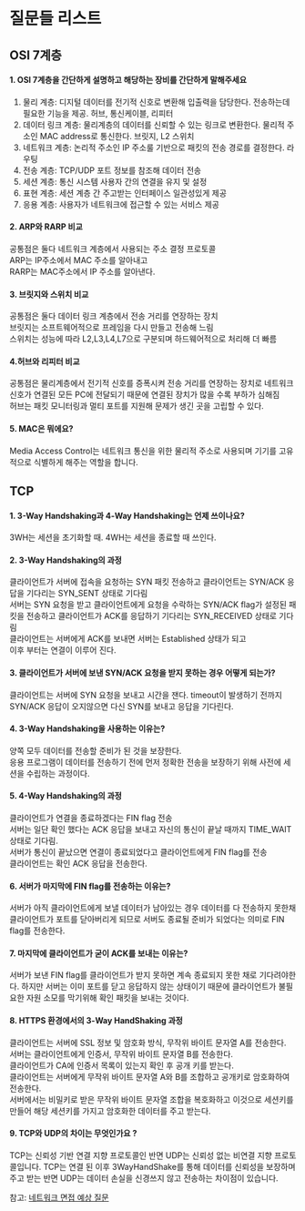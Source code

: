 # 질문들 리스트

## OSI 7계층

#### 1. OSI 7계층을 간단하게 설명하고 해당하는 장비를 간단하게 말해주세요

1) 물리 계층: 디지털 데이터를 전기적 신호로 변환해 입출력을 담당한다. 전송하는데 필요한 기능을 제공. 허브, 통신케이블, 리피터  
2) 데이터 링크 계층: 물리계층의 데이터를 신뢰할 수 있는 링크로 변환한다. 물리적 주소인 MAC address로 통신한다. 브릿지, L2 스위치  
3) 네트워크 계층: 논리적 주소인 IP 주소룰 기반으로 패킷의 전송 경로를 결정한다. 라우팅  
4) 전송 계층: TCP/UDP 포트 정보를 참조해 데이터 전송  
5) 세션 계층: 통신 시스템 사용자 간의 연결을 유지 및 설정  
6) 표현 계층: 세션 계층 간 주고받는 인터페이스 일관성있게 제공  
7) 응용 계층: 사용자가 네트워크에 접근할 수 있는 서비스 제공

#### 2. ARP와 RARP 비교

공통점은 둘다 네트워크 계층에서 사용되는 주소 결정 프로토콜  
ARP는 IP주소에서 MAC 주소를 알아내고  
RARP는 MAC주소에서 IP 주소를 알아낸다.

#### 3. 브릿지와 스위치 비교

공통점은 둘다 데이터 링크 계층에서 전송 거리를 연장하는 장치  
브릿지는 소프트웨어적으로 프레임을 다시 만들고 전송해 느림  
스위치는 성능에 따라 L2,L3,L4,L7으로 구분되며 하드웨어적으로 처리해 더 빠름

#### 4.허브와 리피터 비교

공통점은 물리계층에서 전기적 신호를 증폭시켜 전송 거리를 연장하는 장치로 네트워크 신호가 연결된 모든 PC에 전달되기 때문에 연결된 장치가 많을 수록 부하가 심해짐  
허브는 패킷 모니터링과 멀티 포트를 지원해 문제가 생긴 곳을 고립할 수 있다.

#### 5. MAC은 뭐에요?

Media Access Control는 네트워크 통신을 위한 물리적 주소로 사용되며 기기를 고유적으로 식별하게 해주는 역할을 합니다.

## TCP

#### 1. 3-Way Handshaking과 4-Way Handshaking는 언제 쓰이나요?

3WH는 세션을 초기화할 때. 4WH는 세션을 종료할 때 쓰인다.

#### 2. 3-Way Handshaking의 과정

클라이언트가 서버에 접속을 요청하는 SYN 패킷 전송하고 클라이언트는 SYN/ACK 응답을 기다리는 SYN\_SENT 상태로 기다림  
서버는 SYN 요청을 받고 클라이언트에게 요청을 수락하는 SYN/ACK flag가 설정된 패킷을 전송하고 클라이언트가 ACK를 응답하기 기다리는 SYN\_RECEIVED 상태로 기다림  
클라이언트는 서버에게 ACK를 보내면 서버는 Established 상태가 되고  
이후 부터는 연결이 이루어 진다.

#### 3. 클라이언트가 서버에 보낸 SYN/ACK 요청을 받지 못하는 경우 어떻게 되는가?

클라이언트는 서버에 SYN 요청을 보내고 시간을 잰다. timeout이 발생하기 전까지 SYN/ACK 응답이 오지않으면 다신 SYN를 보내고 응답을 기다린다.

#### 4. 3-Way Handshaking을 사용하는 이유는?

양쪽 모두 데이터를 전송할 준비가 된 것을 보장한다.  
응용 프로그램이 데이터를 전송하기 전에 먼저 정확한 전송을 보장하기 위해 사전에 세션을 수립하는 과정이다.

#### 5. 4-Way Handshaking의 과정

클라이언트가 연결을 종료하겠다는 FIN flag 전송  
서버는 일단 확인 했다는 ACK 응답을 보내고 자신의 통신이 끝날 때까지 TIME\_WAIT 상태로 기다림.  
서버가 통신이 끝났으면 연결이 종료되었다고 클라이언트에게 FIN flag를 전송  
클라이언트는 확인 ACK 응답을 전송한다.

#### 6. 서버가 마지막에 FIN flag를 전송하는 이유는?

서버가 아직 클라이언트에게 보낼 데이터가 남아있는 경우 데이터를 다 전송하지 못한채 클라이언트가 포트를 닫아버리게 되므로 서버도 종료될 준비가 되었다는 의미로 FIN flag를 전송한다.

#### 7. 마지막에 클라이언트가 굳이 ACK를 보내는 이유는?

서버가 보낸 FIN flag를 클라이언트가 받지 못하면 계속 종료되지 못한 채로 기다려야한다. 하지만 서버는 이미 포트를 닫고 응답하지 않는 상태이기 때문에 클라이언트가 불필요한 자원 소모를 막기위해 확인 패킷을 보내는 것이다.

#### 8. HTTPS 환경에서의 3-Way HandShaking 과정

클라이언트는 서버에 SSL 정보 및 암호화 방식, 무작위 바이트 문자열 A를 전송한다.  
서버는 클라이언트에게 인증서, 무작위 바이트 문자열 B를 전송한다.  
클라이언트가 CA에 인증서 목록이 있는지 확인 후 공개 키를 받는다.  
클라이언트는 서버에게 무작위 바이트 문자열 A와 B를 조합하고 공개키로 암호화하여 전송한다.  
서버에서는 비밀키로 받은 무작위 바이트 문자열 조합을 복호화하고 이것으로 세션키를 만들어 해당 세션키를 가지고 암호화한 데이터를 주고 받는다.

#### 9. TCP와 UDP의 차이는 무엇인가요 ?

TCP는 신뢰성 기반 연결 지향 프로토콜인 반면 UDP는 신뢰성 없는 비연결 지향 프로토콜입니다. TCP는 연결 된 이후 3WayHandShake를 통해 데이터를 신뢰성을 보장하며 주고 받는 반면 UDP는 데이터 손실을 신경쓰지 않고 전송하는 차이점이 있습니다.


참고: [네트워크 면접 예상 질문](https://hyonee.tistory.com/136)
